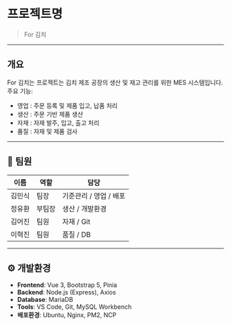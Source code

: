 # 프로젝트명
> For 김치

---

## 개요
For 김치는 프로젝트는 김치 제조 공장의 생산 및 재고 관리를 위한 MES 시스템입니다.  
주요 기능:
- 영업 : 주문 등록 및 제품 입고, 납품 처리
- 생산 : 주문 기반 제품 생산
- 자재 : 자재 발주, 입고, 출고 처리
- 품질 : 자재 및 제품 검사

---

## 👥 팀원
| 이름 | 역할 | 담당 |
|------|------|--------|
| 김민식 | 팀장 | 기준관리 / 영업 / 배포 |
| 정유환 | 부팀장 | 생산 / 개발환경 |
| 김어진 | 팀원 | 자재 / Git |
| 이혁진 | 팀원 | 품질 / DB |


---

## ⚙️ 개발환경
- **Frontend**: Vue 3, Bootstrap 5, Pinia
- **Backend**: Node.js (Express), Axios
- **Database**: MariaDB
- **Tools**: VS Code, Git, MySQL Workbench
- **배포환경**: Ubuntu, Nginx, PM2, NCP
